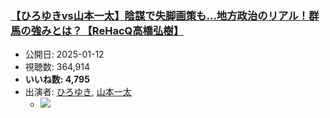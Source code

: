 ### [【ひろゆきvs山本一太】陰謀で失脚画策も…地方政治のリアル！群馬の強みとは？【ReHacQ高橋弘樹】](https://www.youtube.com/watch?v=K5wQ3q80DS8)
-   公開日: 2025-01-12
-   視聴数: 364,914
-   **いいね数: 4,795**
-   出演者: [ひろゆき](/rehacq_fan/people/ひろゆき "wikilink"), [山本一太](/rehacq_fan/people/山本一太 "wikilink")
    - [![](https://img.youtube.com/vi/K5wQ3q80DS8/hqdefault.jpg)](https://www.youtube.com/watch?v=K5wQ3q80DS8)
